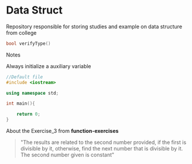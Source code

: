 # Data Struct
Repository responsible for storing studies and example on data structure from college



```c++
bool verifyType()

```


Notes 


Always initialize a auxiliary variable

```c++
//Default file
#include <iostream>

using namespace std;

int main(){

    return 0;
}
```

About the Exercise_3 from __function-exercises__

>"The results are related to the second number provided, if the first is divisible by it, otherwise, find the next number that is divisible by it. The second number given is constant"

    


